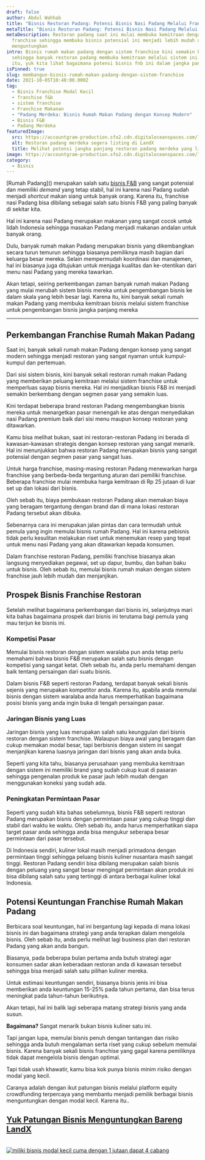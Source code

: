 ```yaml
---
draft: false
author: Abdul Wahhab
title: "Bisnis Restoran Padang: Potensi Bisnis Nasi Padang Melalui Franchise"
metaTitle: "Bisnis Restoran Padang: Potensi Bisnis Nasi Padang Melalui Franchise"
metaDescription: Restoran padang saat ini mulai membuka kemitraan dengan sistem
  franchise sehingga membuka bisnis potensial ini menjadi lebih mudah dan
  menguntungkan
intro: Bisnis rumah makan padang dengan sistem franchise kini semakin berkembang
  sehingga banyak restoran padang membuka kemitraan melalui sistem ini. Karena
  itu, yuk kita lihat bagaimana potensi bisnis fnb ini dalam jangka panjang
isPinned: true
slug: membangun-bisnis-rumah-makan-padang-dengan-sistem-franchise
date: 2021-10-05T10:48:00.000Z
tag:
  - Bisnis Franchise Modal Kecil
  - franchise f&b
  - sistem franchise
  - Franchise Makanan
  - "Padang Merdeka: Bisnis Rumah Makan Padang dengan Konsep Modern"
  - Bisnis F&B
  - Padang Merdeka
featuredImage:
  src: https://accountgram-production.sfo2.cdn.digitaloceanspaces.com/landx_ghost/2021/12/jadi-pemilik-franchise-padang-merdeka-cuma-dengan-modal-1-jutaan-aja.png
  alt: Restoran padang merdeka segera listing di LandX
  title: Melihat potensi jangka panjang restoran padang merdeka yang listing di landx
image: https://accountgram-production.sfo2.cdn.digitaloceanspaces.com/landx_ghost/2021/12/jadi-pemilik-franchise-padang-merdeka-cuma-dengan-modal-1-jutaan-aja.png
category:
  - Bisnis
---
```

[Rumah Padang](\) merupakan salah satu [bisnis F&B](https://landx.id/project/) yang sangat potensial dan memiliki *demand* yang tetap stabil, hal ini karena nasi Padang sudah menjadi *shortcut* makan siang untuk banyak orang. Karena itu, franchise nasi Padang bisa dibilang sebagai salah satu bisnis F&B yang paling banyak di sekitar kita.

Hal ini karena nasi Padang merupakan makanan yang sangat cocok untuk lidah Indonesia sehingga masakan Padang menjadi makanan andalan untuk banyak orang.

Dulu, banyak rumah makan Padang merupakan bisnis yang dikembangkan secara turun temurun sehingga biasanya pemiliknya masih bagian dari keluarga besar mereka. Selain mempermudah koordinasi dan manajemen, hal ini biasanya juga ditujukan untuk menjaga kualitas dan ke-otentikan dari menu nasi Padang yang mereka tawarkan.

Akan tetapi, seiring perkembangan zaman banyak rumah makan Padang yang mulai merubah sistem bisnis mereka untuk pengembangan bisnis ke dalam skala yang lebih besar lagi. Karena itu, kini banyak sekali rumah makan Padang yang membuka kemitraan bisnis melalui sistem franchise untuk pengembangan bisnis jangka panjang mereka

- - -

## Perkembangan Franchise Rumah Makan Padang

Saat ini, banyak sekali rumah makan Padang dengan konsep yang sangat modern sehingga menjadi restoran yang sangat nyaman untuk kumpul-kumpul dan pertemuan.

Dari sisi sistem bisnis, kini banyak sekali restoran rumah makan Padang yang memberikan peluang kemitraan melalui sistem franchise  untuk memperluas sayap bisnis mereka. Hal ini menjadikan bisnis F&B ini menjadi semakin berkembang dengan segmen pasar yang semakin luas.

Kini terdapat beberapa brand restoran Padang mengembangkan bisnis mereka untuk menargetkan pasar menengah ke atas dengan menyediakan nasi Padang premium baik dari sisi menu maupun konsep restoran yang ditawarkan.

Kamu bisa melihat bukan, saat ini restoran-restoran Padang ini berada di kawasan-kawasan strategis dengan konsep restoran yang sangat menarik. Hal ini menunjukkan bahwa restoran Padang merupakan bisnis yang sangat potensial dengan segmen pasar yang sangat luas.

Untuk harga franchise, masing-masing restoran Padang menewarkan harga franchise yang berbeda-beda tergantung aturan dari pemiliki franchise. Beberapa franchise mulai membuka harga kemitraan di Rp 25 jutaan di luar set up dan lokasi dari bisnis.

Oleh sebab itu, biaya pembukaan restoran Padang akan memakan biaya yang beragam tergantung dengan brand dan di mana lokasi restoran Padang tersebut akan dibuka.

Sebenarnya cara ini merupakan jalan pintas dan cara termudah untuk pemula yang ingin memulai bisnis rumah Padang. Hal ini karena pebisnis tidak perlu kesulitan melakukan riset untuk menemukan resep yang tepat untuk menu nasi Padang yang akan ditawarkan kepada konsumen.

Dalam franchise restoran Padang, pemiliki franchise biasanya akan langsung menyediakan pegawai, set up dapur, bumbu, dan bahan baku untuk bisnis. Oleh sebab itu, memulai bisnis rumah makan dengan sistem franchise jauh lebih mudah dan menjanjikan.

## Prospek Bisnis Franchise Restoran

Setelah melihat bagaimana perkembangan dari bisnis ini, selanjutnya mari kita bahas bagaimana prospek dari bisnis ini terutama bagi pemula yang mau terjun ke bisnis ini.

### Kompetisi Pasar

Memulai bisnis restoran dengan sistem waralaba pun anda tetap perlu memahami bahwa bisnis F&B merupakan salah satu bisnis dengan kompetisi yang sangat ketat. Oleh sebab itu, anda perlu memahami dengan baik tentang persaingan dari suatu bisnis.

Dalam bisnis F&B seperti restoran Padang, terdapat  banyak sekali bisnis sejenis yang merupakan kompetitor anda. Karena itu, apabila anda memulai bisnis dengan sistem waralaba anda harus memperhatikan bagaimana posisi bisnis yang anda ingin buka di tengah persaingan pasar.

### Jaringan Bisnis yang Luas

Jaringan bisnis yang luas merupakan salah satu keunggulan dari bisnis restoran dengan sistem franchise. Walaupun biaya awal yang beragam dan cukup memakan modal besar, tapi berbisnis dengan sistem ini sangat menjanjikan karena luasnya jaringan dari bisnis yang akan anda buka.

Seperti yang kita tahu, biasanya perusahaan yang membuka kemitraan dengan sistem ini memiliki brand yang sudah cukup kuat di pasaran sehingga pengenalan produk ke pasar jauh lebih mudah dengan menggunakan koneksi yang sudah ada.

### Peningkatan Permintaan Pasar

Seperti yang sudah kita bahas sebelumnya, bisnis F&B seperti restoran Padang merupakan bisnis dengan permintaan pasar yang cukup tinggi dan stabil dari waktu ke waktu. Oleh sebab itu, anda harus memperhatikan siapa target pasar anda sehingga anda bisa mengukur seberapa besar permintaan dari pasar tersebut.

Di Indonesia sendiri, kuliner lokal masih menjadi primadona dengan permintaan tinggi sehingga peluang bisnis kuliner nusantara masih sangat tinggi. Restoran Padang sendiri bisa dibilang merupakan salah bisnis dengan peluang yang sangat besar mengingat permintaan akan produk ini bisa dibilang salah satu yang tertinggi di antara berbagai kuliner lokal Indonesia.

## Potensi Keuntungan Franchise Rumah Makan Padang

Berbicara soal keuntungan, hal ini bergantung lagi kepada di mana lokasi bisnis ini dan bagaimana strategi yang anda terapkan dalam mengelola bisnis. Oleh sebab itu, anda perlu melihat lagi business plan dari restoran Padang yang akan anda bangun.

Biasanya, pada beberapa bulan pertama anda butuh strategi agar konsumen sadar akan keberadaan restoran anda di kawasan tersebut sehingga bisa menjadi salah satu pilihan kuliner mereka.

Untuk estimasi keuntungan sendiri, biasanya bisnis jenis ini bisa memberikan anda keuntungan 15-25% pada tahun pertama, dan bisa terus meningkat pada tahun-tahun berikutnya.

Akan tetapi, hal ini balik lagi seberapa matang strategi bisnis yang anda susun.

**Bagaimana?** Sangat menarik bukan bisnis kuliner satu ini.

Tapi jangan lupa, memulai bisnis penuh dengan tantangan dan risiko sehingga anda butuh mengalaman serta riset yang cukup sebelum memulai bisnis. Karena banyak sekali bisnis franchise yang gagal karena pemiliknya tidak dapat mengelola bisnis dengan optimal.

Tapi tidak usah khawatir, kamu bisa kok punya bisnis minim risiko dengan modal yang kecil.

Caranya adalah dengan ikut patungan bisnis melalui platform equity crowdfunding terpercaya yang membantu menjadi pemilik berbagai bisnis menguntungkan dengan modal kecil. Karena itu..

## **[Yuk Patungan Bisnis Menguntungkan Bareng LandX](https://app.landx.id/?utm_source=Organic+Page&utm_medium=Content+Blog&utm_campaign=BlogLandX&utm_id=Blog)**

<!--StartFragment-->

[\
![miliki bisnis modal kecil cuma dengan 1 jutaan dapat 4 cabang ](https://accountgram-production.sfo2.cdn.digitaloceanspaces.com/landx_ghost/2021/11/jadi-owner-bisnis-hanya-1-jutaan-dengan-cuan-yang-sangat-menjanjikan.png)](https://app.landx.id/?utm_source=Organic+Page&utm_medium=Content+Blog&utm_campaign=BlogLandX&utm_id=Blog)

[](https://landx.id/blog/tag/manajemen-bisnis)